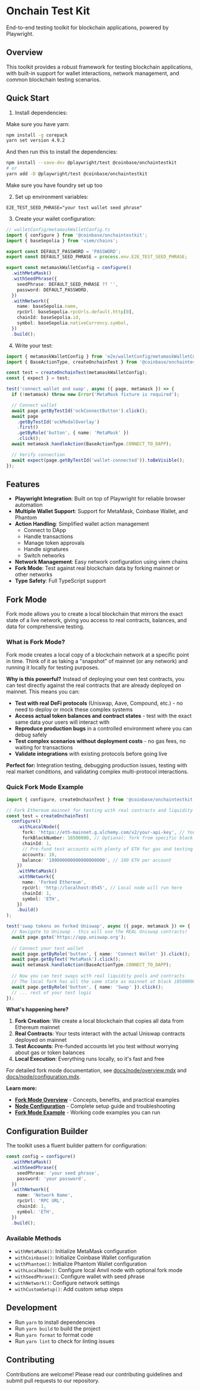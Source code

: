 # Onchain Test Kit

End-to-end testing toolkit for blockchain applications, powered by Playwright.

## Overview

This toolkit provides a robust framework for testing blockchain applications, with built-in support for wallet interactions, network management, and common blockchain testing scenarios.

## Quick Start

1. Install dependencies:

Make sure you have yarn:

```bash
npm install -g corepack
yarn set version 4.9.2
```

And then run this to install the dependencies: 

```bash
npm install --save-dev @playwright/test @coinbase/onchaintestkit
# or
yarn add -D @playwright/test @coinbase/onchaintestkit
```

Make sure you have foundry set up too

2. Set up environment variables:

```env
E2E_TEST_SEED_PHRASE="your test wallet seed phrase"
```

3. Create your wallet configuration:

```typescript
// walletConfig/metamaskWalletConfig.ts
import { configure } from '@coinbase/onchaintestkit';
import { baseSepolia } from 'viem/chains';

export const DEFAULT_PASSWORD = 'PASSWORD';
export const DEFAULT_SEED_PHRASE = process.env.E2E_TEST_SEED_PHRASE;

export const metamaskWalletConfig = configure()
  .withMetaMask()
  .withSeedPhrase({
    seedPhrase: DEFAULT_SEED_PHRASE ?? '',
    password: DEFAULT_PASSWORD,
  })
  .withNetwork({
    name: baseSepolia.name,
    rpcUrl: baseSepolia.rpcUrls.default.http[0],
    chainId: baseSepolia.id,
    symbol: baseSepolia.nativeCurrency.symbol,
  })
  .build();
```

4. Write your test:

```typescript
import { metamaskWalletConfig } from 'e2e/walletConfig/metamaskWalletConfig';
import { BaseActionType, createOnchainTest } from '@coinbase/onchaintestkit';

const test = createOnchainTest(metamaskWalletConfig);
const { expect } = test;

test('connect wallet and swap', async ({ page, metamask }) => {
  if (!metamask) throw new Error('MetaMask fixture is required');

  // Connect wallet
  await page.getByTestId('ockConnectButton').click();
  await page
    .getByTestId('ockModalOverlay')
    .first()
    .getByRole('button', { name: 'MetaMask' })
    .click();
  await metamask.handleAction(BaseActionType.CONNECT_TO_DAPP);

  // Verify connection
  await expect(page.getByTestId('wallet-connected')).toBeVisible();
});
```

## Features

- **Playwright Integration**: Built on top of Playwright for reliable browser automation
- **Multiple Wallet Support**: Support for MetaMask, Coinbase Wallet, and Phantom
- **Action Handling**: Simplified wallet action management
  - Connect to DApp
  - Handle transactions
  - Manage token approvals
  - Handle signatures
  - Switch networks
- **Network Management**: Easy network configuration using viem chains
- **Fork Mode**: Test against real blockchain data by forking mainnet or other networks
- **Type Safety**: Full TypeScript support

## Fork Mode

Fork mode allows you to create a local blockchain that mirrors the exact state of a live network, giving you access to real contracts, balances, and data for comprehensive testing.

### What is Fork Mode?

Fork mode creates a local copy of a blockchain network at a specific point in time. Think of it as taking a "snapshot" of mainnet (or any network) and running it locally for testing purposes.

**Why is this powerful?** Instead of deploying your own test contracts, you can test directly against the real contracts that are already deployed on mainnet. This means you can:

- **Test with real DeFi protocols** (Uniswap, Aave, Compound, etc.) - no need to deploy or mock these complex systems
- **Access actual token balances and contract states** - test with the exact same data your users will interact with
- **Reproduce production bugs** in a controlled environment where you can debug safely
- **Test complex scenarios without deployment costs** - no gas fees, no waiting for transactions
- **Validate integrations** with existing protocols before going live

**Perfect for:** Integration testing, debugging production issues, testing with real market conditions, and validating complex multi-protocol interactions.

### Quick Fork Mode Example

```typescript
import { configure, createOnchainTest } from '@coinbase/onchaintestkit';

// Fork Ethereum mainnet for testing with real contracts and liquidity
const test = createOnchainTest(
  configure()
    .withLocalNode({
      fork: 'https://eth-mainnet.g.alchemy.com/v2/your-api-key', // Your RPC endpoint
      forkBlockNumber: 18500000, // Optional: fork from specific block for reproducible tests
      chainId: 1,
      // Pre-fund test accounts with plenty of ETH for gas and testing
      accounts: 10,
      balance: '100000000000000000000', // 100 ETH per account
    })
    .withMetaMask()
    .withNetwork({
      name: 'Forked Ethereum',
      rpcUrl: 'http://localhost:8545', // Local node will run here
      chainId: 1,
      symbol: 'ETH',
    })
    .build()
);

test('swap tokens on forked Uniswap', async ({ page, metamask }) => {
  // Navigate to Uniswap - this will use the REAL Uniswap contracts!
  await page.goto('https://app.uniswap.org');
  
  // Connect your test wallet
  await page.getByRole('button', { name: 'Connect Wallet' }).click();
  await page.getByText('MetaMask').click();
  await metamask.handleAction(BaseActionType.CONNECT_TO_DAPP);
  
  // Now you can test swaps with real liquidity pools and contracts
  // The local fork has all the same state as mainnet at block 18500000
  await page.getByRole('button', { name: 'Swap' }).click();
  // ... rest of your test logic
});
```

**What's happening here?**
1. **Fork Creation**: We create a local blockchain that copies all data from Ethereum mainnet
2. **Real Contracts**: Your tests interact with the actual Uniswap contracts deployed on mainnet
3. **Test Accounts**: Pre-funded accounts let you test without worrying about gas or token balances
4. **Local Execution**: Everything runs locally, so it's fast and free

For detailed fork mode documentation, see [docs/node/overview.mdx](docs/node/overview.mdx) and [docs/node/configuration.mdx](docs/node/configuration.mdx).

**Learn more:**
- **[Fork Mode Overview](docs/node/overview.mdx)** - Concepts, benefits, and practical examples
- **[Node Configuration](docs/node/configuration.mdx)** - Complete setup guide and troubleshooting
- **[Fork Mode Example](example/fork-mode-example.js)** - Working code examples you can run

## Configuration Builder

The toolkit uses a fluent builder pattern for configuration:

```typescript
const config = configure()
  .withMetaMask()
  .withSeedPhrase({
    seedPhrase: 'your seed phrase',
    password: 'your password',
  })
  .withNetwork({
    name: 'Network Name',
    rpcUrl: 'RPC URL',
    chainId: 1,
    symbol: 'ETH',
  })
  .build();
```

### Available Methods

- `withMetaMask()`: Initialize MetaMask configuration
- `withCoinbase()`: Initialize Coinbase Wallet configuration
- `withPhantom()`: Initialize Phantom Wallet configuration
- `withLocalNode()`: Configure local Anvil node with optional fork mode
- `withSeedPhrase()`: Configure wallet with seed phrase
- `withNetwork()`: Configure network settings
- `withCustomSetup()`: Add custom setup steps

## Development

- Run `yarn` to install dependencies
- Run `yarn build` to build the project
- Run `yarn format` to format code
- Run `yarn lint` to check for linting issues

## Contributing

Contributions are welcome! Please read our contributing guidelines and submit pull requests to our repository.
